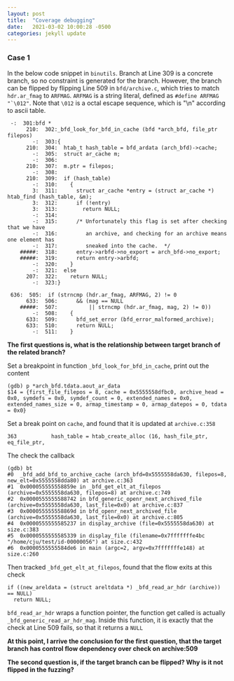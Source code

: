 ```yaml
---
layout: post
title:  "Coverage debugging"
date:   2021-03-02 10:00:28 -0500
categories: jekyll update
---
```


### Case 1 ###

In the below code snippet in ```binutils```. Branch at Line 309 is a concrete branch, so no constraint is generated for the branch. However, the branch can be flipped by flipping Line 509 in ```bfd/archive.c```, which tries to match ```hdr.ar_fmag``` to ```ARFMAG```. ```ARFMAG``` is a string literal, defined as ```#define ARFMAG "`\012"```.  Note that ```\012``` is a octal escape sequence, which is "\n" according to ascii table. 

```
 -:  301:bfd *
      210:  302:_bfd_look_for_bfd_in_cache (bfd *arch_bfd, file_ptr filepos)
        -:  303:{
      210:  304:  htab_t hash_table = bfd_ardata (arch_bfd)->cache;
        -:  305:  struct ar_cache m;
        -:  306:
      210:  307:  m.ptr = filepos;
        -:  308:
      210:  309:  if (hash_table)
        -:  310:    {
        3:  311:      struct ar_cache *entry = (struct ar_cache *) htab_find (hash_table, &m);
        3:  312:      if (!entry)
        3:  313:        return NULL;
        -:  314:
        -:  315:      /* Unfortunately this flag is set after checking that we have
        -:  316:         an archive, and checking for an archive means one element has
        -:  317:         sneaked into the cache.  */
    #####:  318:      entry->arbfd->no_export = arch_bfd->no_export;
    #####:  319:      return entry->arbfd;
        -:  320:    }
        -:  321:  else
      207:  322:    return NULL;
        -:  323:}
```

```
 636:  505:  if (strncmp (hdr.ar_fmag, ARFMAG, 2) != 0
      633:  506:      && (mag == NULL
    #####:  507:          || strncmp (hdr.ar_fmag, mag, 2) != 0))
        -:  508:    {
      633:  509:      bfd_set_error (bfd_error_malformed_archive);
      633:  510:      return NULL;
        -:  511:    }
 ```
 
 **The first questions is, what is the relationship between target branch of the related branch?**

Set a breakpoint in function ```_bfd_look_for_bfd_in_cache```, print out the content

```
(gdb) p *arch_bfd.tdata.aout_ar_data
$14 = {first_file_filepos = 8, cache = 0x5555558dfbc0, archive_head = 0x0, symdefs = 0x0, symdef_count = 0, extended_names = 0x0, extended_names_size = 0, armap_timestamp = 0, armap_datepos = 0, tdata = 0x0}
```
Set a break point on ```cache```, and found that it is updated at ```archive.c:358```

```
363           hash_table = htab_create_alloc (16, hash_file_ptr, eq_file_ptr,
```

The check the callback

```
(gdb) bt
#0  _bfd_add_bfd_to_archive_cache (arch_bfd=0x5555558da630, filepos=8, new_elt=0x5555558dda80) at archive.c:363
#1  0x000055555558859e in _bfd_get_elt_at_filepos (archive=0x5555558da630, filepos=8) at archive.c:749
#2  0x0000555555588742 in bfd_generic_openr_next_archived_file (archive=0x5555558da630, last_file=0x0) at archive.c:837
#3  0x000055555558869d in bfd_openr_next_archived_file (archive=0x5555558da630, last_file=0x0) at archive.c:805
#4  0x0000555555585237 in display_archive (file=0x5555558da630) at size.c:383
#5  0x0000555555585339 in display_file (filename=0x7fffffffe4bc "/home/cju/test/id-00000056") at size.c:432
#6  0x0000555555584de6 in main (argc=2, argv=0x7fffffffe148) at size.c:260
```

Then tracked ```_bfd_get_elt_at_filepos```, found that the flow exits at this check

```
if ((new_areldata = (struct areltdata *) _bfd_read_ar_hdr (archive)) == NULL)
  return NULL;
```

```bfd_read_ar_hdr``` wraps a function pointer, the function get called is actually ```_bfd_generic_read_ar_hdr_mag```.  Inside this function, it is exactly that the check at Line 509 fails, so that it returns a ```NULL```

**At this point, I arrive the conclusion for the first question, that the target branch has control flow dependency over check on archive:509**

**The second question is, if the target branch can be flipped? Why is it not flipped in the fuzzing?**
